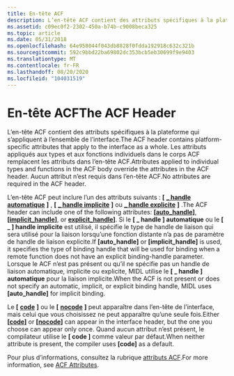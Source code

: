 ```yaml
---
title: En-tête ACF
description: L’en-tête ACF contient des attributs spécifiques à la plateforme qui s’appliquent à l’ensemble de l’interface. Les attributs appliqués aux types et aux fonctions individuels dans le corps ACF remplacent les attributs dans l’en-tête ACF. Aucun attribut n’est requis dans l’en-tête ACF.
ms.assetid: c09ec0f2-2302-450a-b74b-c9008beca325
ms.topic: article
ms.date: 05/31/2018
ms.openlocfilehash: 64e958044f043db8828f0fdda192918c632c321b
ms.sourcegitcommit: 592c9bbd22ba69802dc353bcb5eb30699f9e9403
ms.translationtype: MT
ms.contentlocale: fr-FR
ms.lasthandoff: 08/20/2020
ms.locfileid: "104031519"
---
```

# <a name="the-acf-header"></a><span data-ttu-id="1199a-105">En-tête ACF</span><span class="sxs-lookup"><span data-stu-id="1199a-105">The ACF Header</span></span>

<span data-ttu-id="1199a-106">L’en-tête ACF contient des attributs spécifiques à la plateforme qui s’appliquent à l’ensemble de l’interface.</span><span class="sxs-lookup"><span data-stu-id="1199a-106">The ACF header contains platform-specific attributes that apply to the interface as a whole.</span></span> <span data-ttu-id="1199a-107">Les attributs appliqués aux types et aux fonctions individuels dans le corps ACF remplacent les attributs dans l’en-tête ACF.</span><span class="sxs-lookup"><span data-stu-id="1199a-107">Attributes applied to individual types and functions in the ACF body override the attributes in the ACF header.</span></span> <span data-ttu-id="1199a-108">Aucun attribut n’est requis dans l’en-tête ACF.</span><span class="sxs-lookup"><span data-stu-id="1199a-108">No attributes are required in the ACF header.</span></span>

<span data-ttu-id="1199a-109">L’en-tête ACF peut inclure l’un des attributs suivants : **\[** [**\_ handle automatique**](/windows/desktop/Midl/auto-handle) **\]** , **\[** [**\_ handle implicite**](/windows/desktop/Midl/implicit-handle) **\]** ou [**\_ handle explicite**](/windows/desktop/Midl/explicit-handle) **\]** .</span><span class="sxs-lookup"><span data-stu-id="1199a-109">The ACF header can include one of the following attributes: **\[**[**auto\_handle**](/windows/desktop/Midl/auto-handle)**\]**, **\[**[**implicit\_handle**](/windows/desktop/Midl/implicit-handle)**\]**, or [**explicit\_handle**](/windows/desktop/Midl/explicit-handle)**\]**.</span></span> <span data-ttu-id="1199a-110">Si le **\[ \_ handle \] automatique** ou le **\[ \_ \] handle implicite** est utilisé, il spécifie le type de handle de liaison qui sera utilisé pour la liaison lorsqu’une fonction distante n’a pas de paramètre de handle de liaison explicite.</span><span class="sxs-lookup"><span data-stu-id="1199a-110">If **\[auto\_handle\]** or **\[implicit\_handle\]** is used, it specifies the type of binding handle that will be used for binding when a remote function does not have an explicit binding-handle parameter.</span></span> <span data-ttu-id="1199a-111">Lorsque le ACF n’est pas présent ou qu’il ne spécifie pas un handle de liaison automatique, implicite ou explicite, MIDL utilise le **\[ \_ handle \] automatique** pour la liaison implicite.</span><span class="sxs-lookup"><span data-stu-id="1199a-111">When the ACF is not present or does not specify an automatic, implicit, or explicit binding handle, MIDL uses **\[auto\_handle\]** for implicit binding.</span></span>

<span data-ttu-id="1199a-112">Le **\[** [**code**](/windows/desktop/Midl/code) **\]** ou le **\[** [**nocode**](/windows/desktop/Midl/nocode) **\]** peut apparaître dans l’en-tête de l’interface, mais celui que vous choisissez ne peut apparaître qu’une seule fois.</span><span class="sxs-lookup"><span data-stu-id="1199a-112">Either **\[**[**code**](/windows/desktop/Midl/code)**\]** or **\[**[**nocode**](/windows/desktop/Midl/nocode)**\]** can appear in the interface header, but the one you choose can appear only once.</span></span> <span data-ttu-id="1199a-113">Quand aucun attribut n’est présent, le compilateur utilise le **\[ code \]** comme valeur par défaut.</span><span class="sxs-lookup"><span data-stu-id="1199a-113">When neither attribute is present, the compiler uses **\[code\]** as a default.</span></span>

<span data-ttu-id="1199a-114">Pour plus d’informations, consultez la rubrique [attributs ACF](/windows/desktop/Midl/acf-attributes).</span><span class="sxs-lookup"><span data-stu-id="1199a-114">For more information, see [ACF Attributes](/windows/desktop/Midl/acf-attributes).</span></span>

 

 